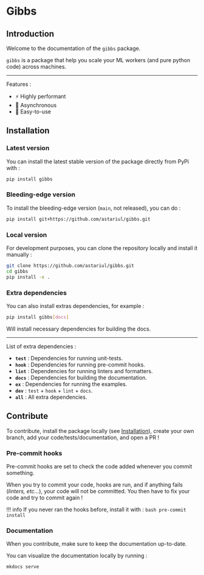 # Gibbs

## Introduction

Welcome to the documentation of the `gibbs` package.

`gibbs` is a package that help you scale your ML workers (and pure python code) across machines.

---

Features :

* ⚡️ Highly performant
* 🔀 Asynchronous
* 🐥 Easy-to-use

## Installation

### Latest version

You can install the latest stable version of the package directly from PyPi with :

```bash
pip install gibbs
```

### Bleeding-edge version

To install the bleeding-edge version (`main`, not released), you can do :

```bash
pip install git+https://github.com/astariul/gibbs.git
```

### Local version

For development purposes, you can clone the repository locally and install it manually :

```bash
git clone https://github.com/astariul/gibbs.git
cd gibbs
pip install -e .
```

### Extra dependencies

You can also install extras dependencies, for example :

```bash
pip install gibbs[docs]
```

Will install necessary dependencies for building the docs.

---

List of extra dependencies :

* **`test`** : Dependencies for running unit-tests.
* **`hook`** : Dependencies for running pre-commit hooks.
* **`lint`** : Dependencies for running linters and formatters.
* **`docs`** : Dependencies for building the documentation.
* **`ex`** : Dependencies for running the examples.
* **`dev`** : `test` + `hook` + `lint` + `docs`.
* **`all`** : All extra dependencies.

## Contribute

To contribute, install the package locally (see [Installation](#local-version)), create your own branch, add your code/tests/documentation, and open a PR !

### Pre-commit hooks

Pre-commit hooks are set to check the code added whenever you commit something.

When you try to commit your code, hooks are run, and if anything fails (_linters, etc..._), your code will not be committed. You then have to fix your code and try to commit again !

!!! info
    If you never ran the hooks before, install it with :
    ```bash
    pre-commit install
    ```

### Documentation

When you contribute, make sure to keep the documentation up-to-date.

You can visualize the documentation locally by running :

```bash
mkdocs serve
```
